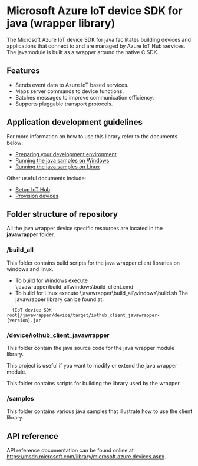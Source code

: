 # Microsoft Azure IoT device SDK for java (wrapper library)

The Microsoft Azure IoT device SDK for java facilitates building devices and applications that connect to and are managed by Azure IoT Hub services.
The javamodule is built as a wrapper around the native C SDK.

## Features

 * Sends event data to Azure IoT based services.
 * Maps server commands to device functions.
 * Batches messages to improve communication efficiency.
 * Supports pluggable transport protocols.

## Application development guidelines
For more information on how to use this library refer to the documents below:
- [Preparing your development environment](../doc/get_started/javawrapper-devbox-setup.md)
- [Running the java samples on Windows](../doc/get_started/javawrapper-run-sample-on-windows.md)
- [Running the java samples on Linux](../doc/get_started/javawrapper-run-sample-on-linux.md)


Other useful documents include:
- [Setup IoT Hub](../doc/setup_iothub.md)
- [Provision devices](../doc/manage_iot_hub.md)

## Folder structure of repository

All the java wrapper device specific resources are located in the **javawrapper** folder.

### /build_all

This folder contains build scripts for the java wrapper client libraries on windows and linux.
 * To build for Windows execute \javawrapper\build_all\windows\build_client.cmd 
 * To build for Linux execute \javawrapper\build_all\windows\build.sh
The javawrapper library can be found at:

```
  {IoT device SDK root}/javawrapper/device/target/iothub_client_javawrapper-{version}.jar

  ```

### /device/iothub_client_javawrapper

This folder contain the java source code for the java wrapper module library.

This project is useful if you want to modify or extend the java wrapper module.

This folder contains scripts for building the library used by the wrapper.

### /samples

This folder contains various java samples that illustrate how to use the client library.

## API reference

API reference documentation can be found online at https://msdn.microsoft.com/library/microsoft.azure.devices.aspx.


